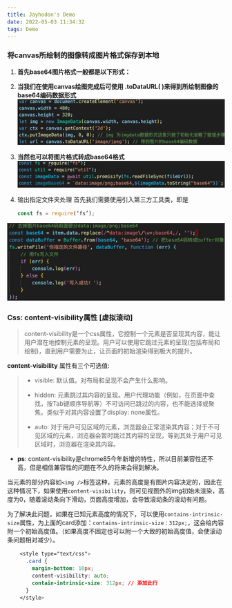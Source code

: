 ```yaml
---
title: Jayhodon's Demo
date: 2022-05-03 11:34:32
tags: Demo
---
```

### 将canvas所绘制的图像转成图片格式保存到本地

1. **首先base64图片格式一般都是以下形式：**
   <!-- ‘data:image/jpeg;base64, […base64编码]’ -->

2. **当我们在使用canvas绘图完成后可使用 .toDataURL( )来得到所绘制图像的base64编码数据形式**![toDataURL](../images/Jayhodon-s-Demo/baseToImg_1.jpg)

3. **当然也可以将图片格式转成base64格式**![imgToBase](../images/Jayhodon-s-Demo/baseToImg_2.jpg)

4. 输出指定文件夹处理
   首先我们需要使用引入第三方工具类，即是

   ```javascript
   const fs = require(‘fs’); 
   ```

![Save](../images/Jayhodon-s-Demo/baseToImg_3.jpg)





### Css: content-visibility属性 [虚拟滚动]

> content-visibility是一个css属性，它控制一个元素是否呈现其内容，能让用户潜在地控制元素的呈现。用户可以使用它跳过元素的呈现(包括布局和绘制)，直到用户需要为止，让页面的初始渲染得到极大的提升。



**content-visibility** 属性有三个可选值:

> - visible: 默认值。对布局和呈现不会产生什么影响。
>
> - hidden: 元素跳过其内容的呈现。用户代理功能（例如，在页面中查找，按Tab键顺序导航等）不可访问已跳过的内容，也不能选择或聚焦。类似于对其内容设置了display: none属性。
> - auto: 对于用户可见区域的元素，浏览器会正常渲染其内容；对于不可见区域的元素，浏览器会暂时跳过其内容的呈现，等到其处于用户可见区域时，浏览器在渲染其内容。

- **ps**: content-visibility是chrome85今年新增的特性，所以目前兼容性还不高，但是相信兼容性的问题在不久的将来会得到解决。



​	当元素的部分内容如`<img />`标签这种，元素的高度是有图片内容决定的，因此在这种情况下，如果使用`content-visibility`，则可见视图外的img初始未渲染，高度为0，随着滚动条向下滑动，页面高度增加，会导致滚动条的滚动有问题。



​	为了解决此问题，如果在已知元素高度的情况下，可以使用`contains-intrinsic-size`属性，为上面的card添加：`contains-intrinsic-size：312px;`，这会给内容附一个初始高度值。（如果高度不固定也可以附一个大致的初始高度值，会使滚动条问题相对减少）。

```css
    <style type="text/css">
      .card {
        margin-bottom: 10px;
        content-visibility: auto;
        contain-intrinsic-size: 312px; // 添加此行
      }
    </style>
```